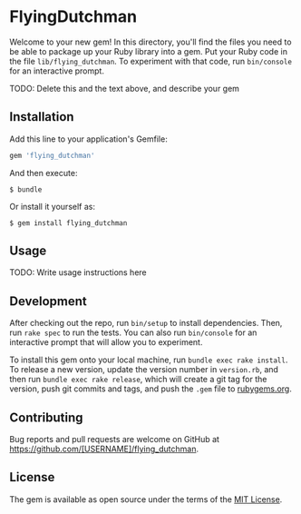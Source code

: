 # FlyingDutchman

Welcome to your new gem! In this directory, you'll find the files you need to be able to package up your Ruby library into a gem. Put your Ruby code in the file `lib/flying_dutchman`. To experiment with that code, run `bin/console` for an interactive prompt.

TODO: Delete this and the text above, and describe your gem

## Installation

Add this line to your application's Gemfile:

```ruby
gem 'flying_dutchman'
```

And then execute:

    $ bundle

Or install it yourself as:

    $ gem install flying_dutchman

## Usage

TODO: Write usage instructions here

## Development

After checking out the repo, run `bin/setup` to install dependencies. Then, run `rake spec` to run the tests. You can also run `bin/console` for an interactive prompt that will allow you to experiment.

To install this gem onto your local machine, run `bundle exec rake install`. To release a new version, update the version number in `version.rb`, and then run `bundle exec rake release`, which will create a git tag for the version, push git commits and tags, and push the `.gem` file to [rubygems.org](https://rubygems.org).

## Contributing

Bug reports and pull requests are welcome on GitHub at https://github.com/[USERNAME]/flying_dutchman.


## License

The gem is available as open source under the terms of the [MIT License](http://opensource.org/licenses/MIT).

